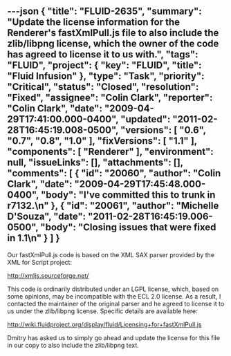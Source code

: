 ---json
{
  "title": "FLUID-2635",
  "summary": "Update the license information for the Renderer's fastXmlPull.js file to also include the zlib/libpng license, which the owner of the code has agreed to license it to us with.",
  "tags": "FLUID",
  "project": {
    "key": "FLUID",
    "title": "Fluid Infusion"
  },
  "type": "Task",
  "priority": "Critical",
  "status": "Closed",
  "resolution": "Fixed",
  "assignee": "Colin Clark",
  "reporter": "Colin Clark",
  "date": "2009-04-29T17:41:00.000-0400",
  "updated": "2011-02-28T16:45:19.008-0500",
  "versions": [
    "0.6",
    "0.7",
    "0.8",
    "1.0"
  ],
  "fixVersions": [
    "1.1"
  ],
  "components": [
    "Renderer"
  ],
  "environment": null,
  "issueLinks": [],
  "attachments": [],
  "comments": [
    {
      "id": "20060",
      "author": "Colin Clark",
      "date": "2009-04-29T17:45:48.000-0400",
      "body": "I've committed this to trunk in r7132.\n"
    },
    {
      "id": "20061",
      "author": "Michelle D'Souza",
      "date": "2011-02-28T16:45:19.006-0500",
      "body": "Closing issues that were fixed in 1.1\n"
    }
  ]
}
---
Our fastXmlPull.js code is based on the XML SAX parser provided by the XML for Script project:

<http://xmljs.sourceforge.net/>

This code is ordinarily distributed under an LGPL license, which, based on some opinions, may be incompatible with the ECL 2.0 license. As a result, I contacted the maintainer of the original parser and he agreed to license it to us under the zlib/libpng license. Specific details are available here:

<http://wiki.fluidproject.org/display/fluid/Licensing+for+fastXmlPull.js>

Dmitry has asked us to simply go ahead and update the license for this file in our copy to also include the zlib/libpng text.

        